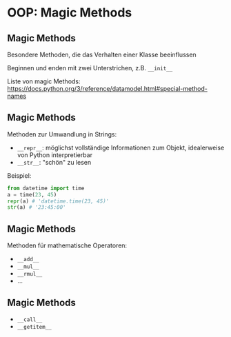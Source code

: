 # OOP: Magic Methods

## Magic Methods

Besondere Methoden, die das Verhalten einer Klasse beeinflussen

Beginnen und enden mit zwei Unterstrichen, z.B. `__init__`

Liste von magic Methods: https://docs.python.org/3/reference/datamodel.html#special-method-names

## Magic Methods

Methoden zur Umwandlung in Strings:

- `__repr__`: möglichst vollständige Informationen zum Objekt, idealerweise von Python interpretierbar
- `__str__`: "schön" zu lesen

Beispiel:

```py
from datetime import time
a = time(23, 45)
repr(a) # 'datetime.time(23, 45)'
str(a) # '23:45:00'
```

## Magic Methods

Methoden für mathematische Operatoren:

- `__add__`
- `__mul__`
- `__rmul__`
- ...

## Magic Methods

- `__call__`
- `__getitem__`
